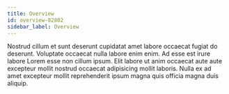 ```yaml
---
title: Overview
id: overview-82802
sidebar_label: Overview
---
```


Nostrud cillum et sunt deserunt cupidatat amet labore occaecat fugiat do deserunt. Voluptate occaecat nulla labore enim enim. Ad esse est irure labore Lorem esse non cillum ipsum. Elit labore ut anim occaecat aute aute excepteur mollit nostrud occaecat adipisicing mollit laboris. Nulla ex ad amet excepteur mollit reprehenderit ipsum magna quis officia magna duis aliquip.

